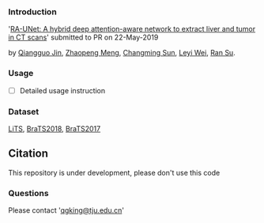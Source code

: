 ### Introduction

'[RA-UNet: A hybrid deep attention-aware network to extract liver and tumor in CT scans](https://arxiv.org/abs/1811.01328)' submitted to PR on 22-May-2019

by [Qiangguo Jin](https://scholar.google.com/citations?user=USoKG48AAAAJ), [Zhaopeng Meng](http://scs.tju.edu.cn/plus/view.php?aid=723), [Changming Sun](http://vision-cdc.csiro.au/changming.sun/), [Leyi Wei](http://cs.tju.edu.cn/csweb/admin_teacher/view?id=185), [Ran Su](http://www.escience.cn/people/suran/index.html). 

### Usage

 - [ ] Detailed usage instruction


### Dataset
[LiTS](https://competitions.codalab.org/competitions/17094), [BraTS2018](https://www.med.upenn.edu/sbia/brats2018.html), [BraTS2017](https://www.med.upenn.edu/sbia/brats2017.html)

## Citation

This repository is under development, please don't use this code


### Questions

Please contact 'qgking@tju.edu.cn'
